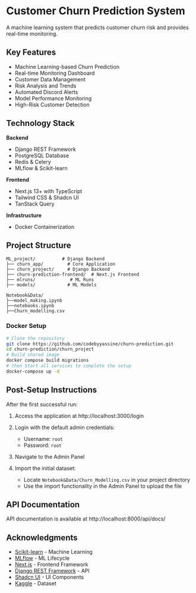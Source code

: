 # Customer Churn Prediction System

A machine learning system that predicts customer churn risk and provides real-time monitoring.

## Key Features

- Machine Learning-based Churn Prediction
- Real-time Monitoring Dashboard
- Customer Data Management
- Risk Analysis and Trends
- Automated Discord Alerts
- Model Performance Monitoring
- High-Risk Customer Detection

## Technology Stack

**Backend**
- Django REST Framework
- PostgreSQL Database
- Redis & Celery
- MLflow & Scikit-learn

**Frontend**
- Next.js 13+ with TypeScript
- Tailwind CSS & Shadcn UI
- TanStack Query

**Infrastructure**
- Docker Containerization

## Project Structure
```
ML_project/          # Django Backend
├── churn_app/         # Core Application
├── churn_project/     # Django Backend
├── churn-prediction-frontend/  # Next.js Frontend
├── mlruns/             # ML Runs
├── models/            # ML Models

Notebook&Data/
├──model_making.ipynb 
├──notebooks.ipynb
├──Churn_modelling.csv
```

###  Docker Setup
```bash
# Clone the repository
git clone https://github.com/codebyyassine/churn-prediction.git
cd churn-prediction/churn_project
# Build shared image
docker compose build migrations
# then Start all services to complete the setup
docker-compose up -d
```
## Post-Setup Instructions

After the first successful run:

1. Access the application at http://localhost:3000/login
2. Login with the default admin credentials:
   - Username: `root`
   - Password: `root`

3. Navigate to the Admin Panel
4. Import the initial dataset:
   - Locate `Notebook&Data/Churn_Modelling.csv` in your project directory
   - Use the import functionality in the Admin Panel to upload the file


## API Documentation

API documentation is available at http://localhost:8000/api/docs/


## Acknowledgments
- [Scikit-learn](https://scikit-learn.org/) - Machine Learning
- [MLflow](https://mlflow.org/) - ML Lifecycle
- [Next.js](https://nextjs.org/) - Frontend Framework
- [Django REST Framework](https://www.django-rest-framework.org/) - API
- [Shadcn UI](https://ui.shadcn.com/) - UI Components
- [Kaggle](https://www.kaggle.com/datasets/gauravtopre/bank-customer-churn-dataset) - Dataset


